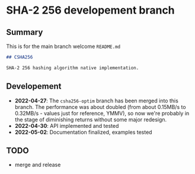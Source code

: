 # SHA-2 256 developement branch

## Summary

This is for the main branch welcome `README.md`

```md
## CSHA256

SHA-2 256 hashing algorithm native implementation.
```

## Developement

- **2022-04-27**: The `csha256-optim` branch has been merged into this branch. The performance was about doubled (from
about 0.15MB/s to 0.32MB/s - values just for reference, YMMV), so now we're probably in the stage of diminishing
returns without some major redesign.
- **2022-04-30**: API implemented and tested
- **2022-05-02**: Documentation finalized, examples tested

## TODO

- merge and release

